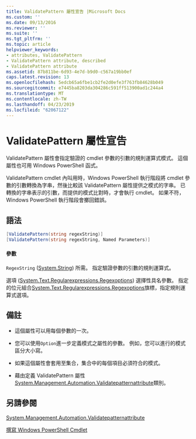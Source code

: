 ```yaml
---
title: ValidatePattern 屬性宣告 |Microsoft Docs
ms.custom: ''
ms.date: 09/13/2016
ms.reviewer: ''
ms.suite: ''
ms.tgt_pltfrm: ''
ms.topic: article
helpviewer_keywords:
- attributes, ValidatePattern
- ValidatePattern attribute, described
- ValidatePattern attribute
ms.assetid: 87b811be-6d93-4e7d-b9d0-c567a19bb0ef
caps.latest.revision: 13
ms.openlocfilehash: 5edcb65a6fbe1cb2fe2d0efe3f763fb84628b049
ms.sourcegitcommit: e7445ba8203da304286c591ff513900ad1c244a4
ms.translationtype: MT
ms.contentlocale: zh-TW
ms.lasthandoff: 04/23/2019
ms.locfileid: "62067122"
---
```

# <a name="validatepattern-attribute-declaration"></a>ValidatePattern 屬性宣告

ValidatePattern 屬性會指定驗證的 cmdlet 參數的引數的規則運算式模式。 這個屬性也可用 Windows PowerShell 函式。

ValidatePattern cmdlet 內叫用時，Windows PowerShell 執行階段將 cmdlet 參數的引數轉換為字串，然後比較該 ValidatePattern 屬性提供之模式的字串。 已轉換的字串表示的引數，而提供的模式比對時，才會執行 cmdlet。 如果不符，Windows PowerShell 執行階段會擲回錯誤。

## <a name="syntax"></a>語法

```csharp
[ValidatePattern(string regexString)]
[ValidatePattern(string regexString, Named Parameters)]
```

#### <a name="parameters"></a>參數

`RegexString` ([System.String](/dotnet/api/System.String)) 所需。 指定驗證參數的引數的規則運算式。

選項 ([System.Text.Regularexpressions.Regexoptions](/dotnet/api/System.Text.RegularExpressions.RegexOptions)) 選擇性具名參數。 指定的位元組合[System.Text.Regularexpressions.Regexoptions](/dotnet/api/System.Text.RegularExpressions.RegexOptions)旗標，指定規則運算式選項。

## <a name="remarks"></a>備註

- 這個屬性可以用每個參數的一次。

- 您可以使用`Option`進一步定義模式之屬性的參數。 例如，您可以進行的模式區分大小寫。

- 如果這個屬性會套用至集合，集合中的每個項目必須符合的模式。

- 藉由定義 ValidatePattern 屬性[System.Management.Automation.Validatepatternattribute](/dotnet/api/System.Management.Automation.ValidatePatternAttribute)類別。

## <a name="see-also"></a>另請參閱

[System.Management.Automation.Validatepatternattribute](/dotnet/api/System.Management.Automation.ValidatePatternAttribute)

[撰寫 Windows PowerShell Cmdlet](./writing-a-windows-powershell-cmdlet.md)
